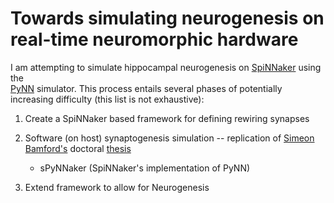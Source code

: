 # Towards simulating neurogenesis on real-time neuromorphic hardware

I am attempting to simulate hippocampal neurogenesis on 
[SpiNNaker](http://apt.cs.manchester.ac.uk/projects/SpiNNaker/) using the  
[PyNN](http://neuralensemble.org/PyNN/) simulator. This process entails several phases of potentially 
increasing difficulty (this list is not exhaustive):


1.  Create a SpiNNaker based framework for defining rewiring synapses

2.  Software (on host) synaptogenesis simulation -- replication of [Simeon Bamford's](http://www.sim.me.uk/) doctoral [thesis](http://www.sim.me.uk/neural/thesis.pdf)
    - sPyNNaker (SpiNNaker's implementation of PyNN)

3.  Extend framework to allow for Neurogenesis


